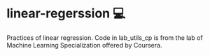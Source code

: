 # linear-regerssion 💻

Practices of linear regression.
Code in lab_utils_cp is from the lab of Machine Learning Specialization offered by Coursera.
